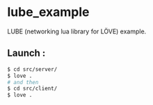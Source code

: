 lube_example
============

LUBE (networking lua library for LÖVE) example.

Launch :
--------

```bash
$ cd src/server/
$ love .
# and then
$ cd src/client/
$ love .
```
